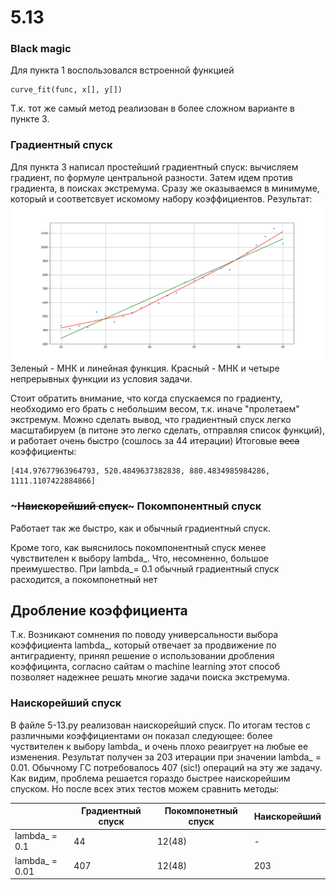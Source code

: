 # 5.13

### Black magic
Для пункта 1 воспользовался встроенной функцией
~~~
curve_fit(func, x[], y[])
~~~
Т.к. тот же самый метод реализован в более сложном варианте в пункте 3. 
### Градиентный спуск
Для пункта 3 написал простейший градиентный спуск:
вычисляем градиент, по формуле центральной разности. Затем идем против градиента, в поисках экстремума. Сразу же оказываемся в минимуме, который и соответсвует искомому набору коэффициентов. Результат:  ![GitHub Logo](https://github.com/Flammifer/Cmath/blob/master/5.13/Figure_1.png)
Зеленый - МНК и линейная функция. Красный - МНК и четыре непрерывных функции из условия задачи.

Стоит обратить внимание, что когда спускаемся по градиенту, необходимо его брать с небольшим весом, т.к. иначе "пролетаем" экстремум. 
Можно сделать вывод, что градиентный спуск легко масштабируем (в питоне это легко сделать, отправляя список функций), и работает очень быстро (сошлось за 44 итерации) 
Итоговые ~~веса~~ коэффициенты:
~~~~
[414.97677963964793, 520.4849637382838, 880.4834985984286, 1111.1107422884866]
~~~~

### ~~~Наискорейший спуск~~~ Покомпонентный спуск

Работает так же быстро, как и обычный градиентный спуск.

Кроме того, как выяснилось покомпонентный спуск менее чувствителен к выбору lambda_. Что, несомненно, большое преимушество. 
При lambda_= 0.1 обычный градиентный спуск расходится, а покомпонетный нет

## Дробление коэффициента
Т.к. Возникают сомнения по поводу универсальности выбора коэффициента lambda_, который отвечает за продвижение по антиградиенту, принял решение о использовании дробления коэффицинта, согласно сайтам о machine learning этот способ позволяет надежнее решать многие задачи поиска экстремума.

### Наискорейший спуск

В файле 5-13.py реализован наискорейший спуск. 
По итогам тестов с различными коэффициентами он показал следующее: более чуствителен к выбору lambda_ и очень плохо реаигрует на любые ее изменения. Результат получен за 203 итерации при значении lambda_ = 0.01. Обычному ГС потребовалось 407 (sic!) операций на эту же задачу. Как видим, проблема решается гораздо быстрее наискорейшим спуском. Но после всех этих тестов можем сравнить методы:

|                | Градиентный спуск | Покомпонетный спуск | Наискорейший |
|----------------|-------------------|---------------------|--------------|
| lambda_ = 0.1  | 44                | 12(48)              | -            |
| lambda_ = 0.01 | 407               | 12(48)              | 203          |
